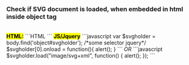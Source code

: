 <h3>Check if SVG document is loaded, when embedded in html inside object tag</h3><br>
<b><mark>HTML:</mark></b>
```HTML
<object id="svgholder" data="some.svg" type="image/svg+xml" width="100%" height="100%"></object>
```
<b><mark>JS/Jquery</mark></b>
```javascript
var $svgholder =  body.find('object#svgholder'); /*some selector jquery*/
$svgholder[0].onload = function(){
				alert();
}
```
<i>OR</i>
```javascript
$svgholder.load("image/svg+xml", function() {
				alert();
});
```
